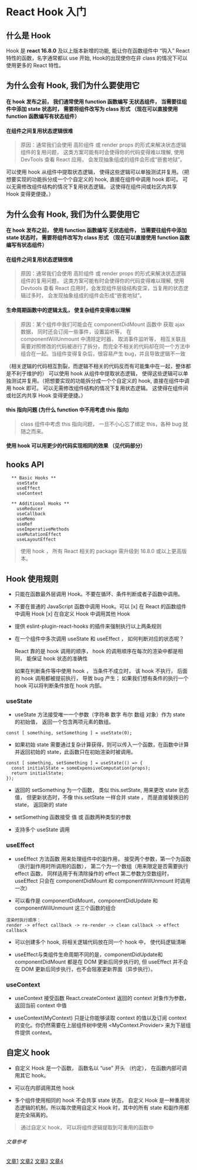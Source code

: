 # React Hook 入门

## 什么是 Hook
Hook 是 **react 16.8.0** 及以上版本新增的功能, 能让你在函数组件中 “钩入” React 特性的函数，名字通常都以 use 开始,
Hook的出现使你在非 class 的情况下可以使用更多的 React 特性。


## 为什么会有 Hook, 我们为什么要使用它

#### 在 hook 发布之前， 我们通常使用 function 函数编写 无状态组件， 当需要往组件中添加 state 状态时， 需要将组件改写为 class 形式 （现在可以直接使用 function 函数编写有状态组件）


#### 在组件之间复用状态逻辑很难
> 原因：通常我们会使用 高阶组件 或 render props 的形式来解决状态逻辑组件的复用问题， 这类方案可能有时会使得你的代码变得难以理解, 使用 DevTools 查看 React 应用， 会发现抽象组成的组件会形成“嵌套地狱”。

可以使用 hook 从组件中提取状态逻辑， 使得这些逻辑可以单独测试并复用。（把想要实现的功能拆分成一个个自定义的 hook, 直接在组件中调用 hook 即可。  可以无需修改组件结构的情况下复用状态逻辑。 这使得在组件间或社区内共享 Hook 变得更便捷。）

## 为什么会有 Hook, 我们为什么要使用它

#### 在 hook 发布之前， 使用 function 函数编写 无状态组件， 当需要往组件中添加 state 状态时， 需要将组件改写为 class 形式 （现在可以直接使用 function 函数编写有状态组件）


#### 在组件之间复用状态逻辑很难
> 原因：通常我们会使用 高阶组件 或 render props 的形式来解决状态逻辑组件的复用问题， 这类方案可能有时会使得你的代码变得难以理解, 使用 Devtools 查看 React 应用时，会发现组件层级结构变深，当复用的状态逻辑过多时， 会发现抽象组成的组件会形成“嵌套地狱”。



#### 生命周期函数中的逻辑太乱， 使复杂组件变得难以理解  
> 原因：某个组件中我们可能会在 componentDidMount 函数中 获取 ajax 数据， 同时还会订阅一些事件，设置监听等， 在 componentWillUnmount 中清除定时器， 取消事件监听等， 相互关联且需要对照修改的代码被进行了拆分，而完全不相关的代码却在同一个方法中组合在一起。当组件变得复杂后，很容易产生 bug，并且导致逻辑不一致


（相关逻辑的代码相互割裂，而逻辑不相关的代码反而有可能集中在一起，整体都是不利于维护的）
可以使用 hook 从组件中提取状态逻辑， 使得这些逻辑可以单独测试并复用。（把想要实现的功能拆分成一个个自定义的 hook, 直接在组件中调用 hook 即可。  可以无需修改组件结构的情况下复用状态逻辑。 这使得在组件间或社区内共享 Hook 变得更便捷。）


#### this 指向问题 (为什么 function 中不用考虑 this 指向)
> class 组件中考虑 this 指向问题， 一旦不小心忘了绑定 this，各种 bug 就随之而来。 

#### 使用 hook 可以用更少的代码实现相同的效果 （见代码部分）


## hooks API
```
  ** Basic Hooks **
    useState
    useEffect
    useContext

  ** Additional Hooks **
    useReducer
    useCallback
    useMemo
    useRef
    useImperativeMethods
    useMutationEffect
    useLayoutEffect
```
> 使用 hook ， 所有 React 相关的 package 需升级到 16.8.0 或以上更高版本。



## Hook 使用规则
- 只能在函数最外层调用 Hook。不要在循环、条件判断或者子函数中调用。

- 不要在普通的 JavaScript 函数中调用 Hook。可以
  [x] 在 React 的函数组件中调用 Hook
  [x] 在自定义 Hook 中调用其他 Hook

- 提供 eslint-plugin-react-hooks 的插件来强制执行以上两条规则

- 在一个组件中多次调用 useState 和 useEffect ， 如何判断对应的状态呢？

  React 靠的是 hook 调用的顺序， hook 的调用顺序在每次的渲染中都是相同， 能保证 hook 状态的准确性
  
  如果在判断条件等中使用 hook ， 当条件不成立时， 该 hook 不执行， 后面的 hook 调用都被提前执行， 导致 bug 产生； 如果我们想有条件的执行一个 hook 可以将判断条件放在 hook 内部。





### useState
- useState 方法接受唯一一个参数（字符串 数字 布尔 数组 对象）作为 state 的初始值， 返回一个包含两项元素的数组。

```
const [ something, setSomething ] = useState(0);
```

- 如果初始 state 需要通过复杂计算获得，则可以传入一个函数，在函数中计算并返回初始的 state，此函数只在初始渲染时被调用。
```
const [ something, setSomething ] = useState(() => {
  const initialState = someExpensiveComputation(props);
  return initialState;
});
```

- 返回的 setSomething 为一个函数， 类似 this.setState, 用来更改 state 状态值， 但更新状态时，不像 this.setState 一样合并 state ， 而是直接替换旧的 state， 返回新的 state

- setSomething 函数接受 值 或 函数两种类型的参数

- 支持多个 useState 调用





### useEffect
- useEffect 方法函数 用来处理组件中的副作用， 接受两个参数，第一个为函数（执行副作用时所调用的函数）， 第二个为一个数组（用来限定是否需要执行 effect 函数， 同样适用于有清除操作的 effect 第二参数为空数组时， useEffect 只会在 componentDidMount 和 componentWillUnmount 时调用一次）


- 可以看作是 componentDidMount，componentDidUpdate 和 componentWillUnmount 这三个函数的组合

```
渲染时执行顺序：
render -> effect callback -> re-render -> clean callback -> effect callback
```

- 可以创建多个 hook, 将相关逻辑代码放在同一个 hook 中， 使代码逻辑清晰

- useEffect与类组件生命周期不同的是，componentDidUpdate和componentDidMount 都是在 DOM 更新后同步执行的, 但 useEffect 并不会在 DOM 更新后同步执行，也不会阻塞更新界面（异步执行）。






### useContext
- useContext 接受函数 React.createContext 返回的 context 对象作为参数，返回当前 context 中值

- useContext(MyContext) 只是让你能够读取 context 的值以及订阅 context 的变化。你仍然需要在上层组件树中使用 <MyContext.Provider> 来为下层组件提供 context。




## 自定义 hook
- 自定义 Hook 是一个函数， 函数名以 “use” 开头 （约定）， 在函数内部可调用其它 hook。

- 可以在内部调用其他 hook

- 多个组件使用相同的 hook 不会共享 state 状态， 自定义 Hook 是一种重用状态逻辑的机制，所以每次使用自定义 Hook 时，其中的所有 state 和副作用都是完全隔离的。

> 通过自定义 hook， 可以将组件逻辑提取到可重用的函数中






###### 文章参考
[文章1](https://segmentfault.com/a/1190000019223106?utm_source=tag-newest)
[文章2](https://blog.csdn.net/liuyingv8/article/details/84068075)
[文章3](https://blog.csdn.net/sinat_17775997/article/details/88082945)
[文章4](https://overreacted.io/zh-hans/a-complete-guide-to-useeffect/)

